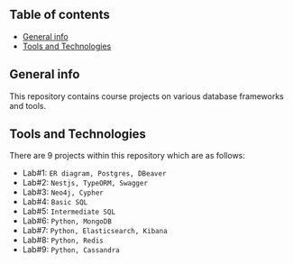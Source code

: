 ## Table of contents
* [General info](#general-info)
* [Tools and Technologies](#technologies)

## General info
This repository contains course projects on various database frameworks and tools. 
	
## Tools and Technologies
There are 9 projects within this repository which are as follows:
* Lab#1: `ER diagram, Postgres, DBeaver`
* Lab#2: `Nestjs, TypeORM, Swagger`
* Lab#3: `Neo4j, Cypher`
* Lab#4: `Basic SQL`
* Lab#5: `Intermediate SQL`
* Lab#6: `Python, MongoDB `
* Lab#7: `Python, Elasticsearch, Kibana`
* Lab#8: `Python, Redis`
* Lab#9: `Python, Cassandra`
